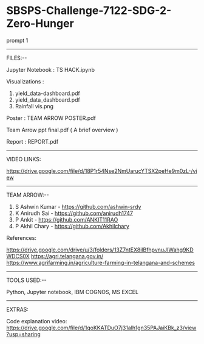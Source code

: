 # SBSPS-Challenge-7122-SDG-2-Zero-Hunger
prompt 1

*******************************************************************************
FILES:--

Jupyter Notebook :
  TS HACK.ipynb


Visualizations :

  1. yield_data-dashboard.pdf
  2. yield_data_dashboard.pdf
  3. Rainfall vis.png


Poster :
  TEAM ARROW POSTER.pdf

  Team Arrow ppt final.pdf ( A brief overview )

Report :
  REPORT.pdf

*******************************************************************************
VIDEO LINKS:

  https://drive.google.com/file/d/18P1r54Nse2NmUarucYTSX2peHe9m0zL-/view

*******************************************************************************
TEAM ARROW:--

  1. S Ashwin Kumar - https://github.com/ashwin-srdy
  2. K Anirudh Sai - https://github.com/anirudh1747
  3. P Ankit - https://github.com/ANKIT11RAO
  4. P Akhil Chary - https://github.com/Akhilchary

References:

  https://drive.google.com/drive/u/3/folders/13Z7ntEX8ilBfhpvnuJIWahg9KDWDCS0X
  https://agri.telangana.gov.in/
  https://www.agrifarming.in/agriculture-farming-in-telangana-and-schemes


*******************************************************************************
TOOLS USED:--

  Python,
  Jupyter notebook,
  IBM COGNOS,
  MS EXCEL

*******************************************************************************
EXTRAS:

  Code explanation video: https://drive.google.com/file/d/1qoKKATDuO7j31alh1gn35PAJaiKBk_z3/view?usp=sharing
